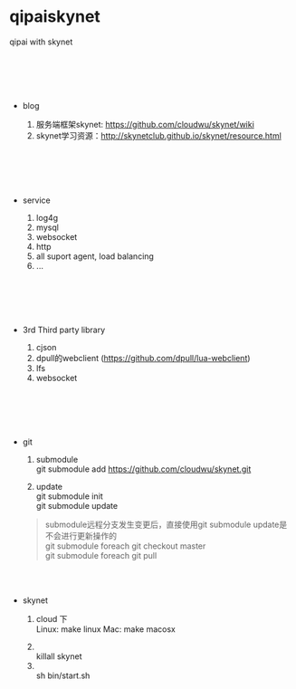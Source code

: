 # qipaiskynet
qipai   with  skynet




<br>
<br>
<br>
<br>

- blog 

  1. 服务端框架skynet: https://github.com/cloudwu/skynet/wiki 
  2. skynet学习资源：http://skynetclub.github.io/skynet/resource.html


<br>
<br>
<br>
<br>

- service 

  1.  log4g
  2.  mysql
  3.  websocket
  4.  http 
  6.  all suport agent,  load balancing
  5.  ...



<br>
<br>
<br>
<br>


- 3rd Third party library 

  1. cjson
  2. dpull的webclient (https://github.com/dpull/lua-webclient)
  3. lfs
  4. websocket



<br>
<br>
<br>
<br>


- git 

  1. submodule  
     git submodule add https://github.com/cloudwu/skynet.git

  2. update  
    git submodule init  
    git submodule update    <br>
    > submodule远程分支发生变更后，直接使用git submodule update是不会进行更新操作的  
    > git submodule foreach git checkout master  
    > git submodule foreach git pull  


<br>
<br>

- skynet
  1. cloud 下  
       Linux: make linux
       Mac: make macosx 

  2.  <br>
       killall skynet  

  3.  <br>
       sh bin/start.sh

